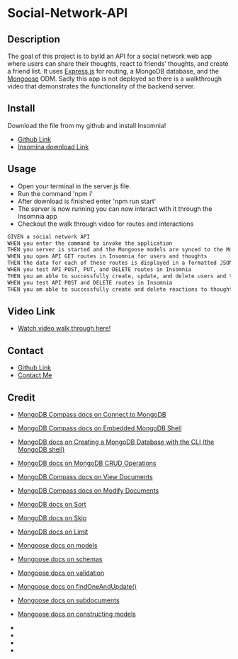 # Social-Network-API

## Description
The goal of this project is to byild an API for a social network web app where users can share their thoughts, react to friends’ thoughts, and create a friend list. It uses  [Express.js](https://www.npmjs.com/package/express) for routing, a MongoDB database, and the [Mongoose](https://www.npmjs.com/package/mongoose) ODM. Sadly this app is not deployed so there is a walkthrough video that demonstrates the functionality of the backend server.

## Install
Download the file from my github and install Insomnia!
* [Github Link](https://github.com/BryceedThompson/Employee-Tracker)
* [Insomina download Link](https://insomnia.rest/download)

## Usage
* Open your terminal in the server.js file.
* Run the command 'npm i' 
* After download is finished enter 'npm run start'
* The server is now running you can now interact with it through the Insomnia app
* Checkout the walk through video for routes and interactions
```md
GIVEN a social network API
WHEN you enter the command to invoke the application
THEN you server is started and the Mongoose models are synced to the MongoDB database
WHEN you open API GET routes in Insomnia for users and thoughts
THEN the data for each of these routes is displayed in a formatted JSON
WHEN you test API POST, PUT, and DELETE routes in Insomnia
THEN you am able to successfully create, update, and delete users and thoughts in my database
WHEN you test API POST and DELETE routes in Insomnia
THEN you am able to successfully create and delete reactions to thoughts and add and remove friends to a user’s friend list

```

## Video Link
* [Watch video walk through here!](https://drive.google.com/file/d/17y-AycL9uSbfw93g9S-yc9VC9s2NA3Ll/view)

## Contact
* [Github Link](https://github.com/BryceedThompson/Social-Network-API)
* [Contact Me](mailto:bryceedthompson@gmail.com)

## Credit
* [MongoDB Compass docs on Connect to MongoDB](https://docs.mongodb.com/compass/current/connect/)
* [MongoDB Compass docs on Embedded MongoDB Shell](https://docs.mongodb.com/compass/current/embedded-shell/)
* [MongoDB docs on Creating a MongoDB Database with the CLI (the MongoDB shell)](https://www.mongodb.com/basics/create-database)
* [MongoDB docs on MongoDB CRUD Operations](https://docs.mongodb.com/manual/crud/)
* [MongoDB Compass docs on View Documents](https://docs.mongodb.com/compass/current/documents/view/)
* [MongoDB Compass docs on Modify Documents](https://docs.mongodb.com/compass/current/documents/modify/)
* [MongoDB docs on Sort](https://docs.mongodb.com/manual/reference/method/cursor.sort/)
* [MongoDB docs on Skip](https://docs.mongodb.com/manual/reference/method/cursor.skip/)
* [MongoDB docs on Limit](https://docs.mongodb.com/manual/reference/method/cursor.limit/)

* [Mongoose docs on models](https://mongoosejs.com/docs/models.html) 
* [Mongoose docs on schemas](https://mongoosejs.com/docs/guide.html)
* [Mongoose docs on validation](https://mongoosejs.com/docs/validation.html)
* [Mongoose docs on findOneAndUpdate()](https://mongoosejs.com/docs/tutorials/findoneandupdate.html)
* [Mongoose docs on subdocuments](https://mongoosejs.com/docs/subdocs.html)
* [Mongoose docs on constructing models](https://mongoosejs.com/docs/models.html)
* 
* 
* 
* 
